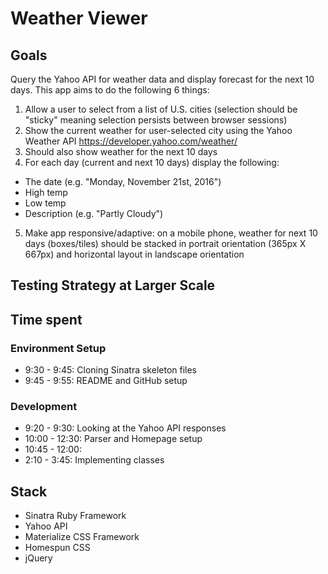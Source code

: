 # Weather Viewer

## Goals
Query the Yahoo API for weather data and display forecast for the next 10 days. This app aims to do the following 6 things:

1. Allow a user to select from a list of U.S. cities (selection should be "sticky" meaning selection persists between browser sessions)
2. Show the current weather for user-selected city using the Yahoo Weather API https://developer.yahoo.com/weather/
3. Should also show weather for the next 10 days
4. For each day (current and next 10 days) display the following:
  - The date (e.g. "Monday, November 21st, 2016")
  - High temp
  - Low temp
  - Description (e.g. "Partly Cloudy")
5. Make app responsive/adaptive:  on a mobile phone, weather for next 10 days (boxes/tiles) should be stacked in portrait orientation (365px X 667px) and horizontal layout in landscape orientation

## Testing Strategy at Larger Scale

## Time spent
### Environment Setup
- 9:30 - 9:45: Cloning Sinatra skeleton files
- 9:45 - 9:55: README and GitHub setup

### Development
- 9:20 - 9:30: Looking at the Yahoo API responses
- 10:00 - 12:30: Parser and Homepage setup
- 10:45 - 12:00:
- 2:10 - 3:45: Implementing classes

## Stack
- Sinatra Ruby Framework
- Yahoo API
- Materialize CSS Framework
- Homespun CSS
- jQuery
